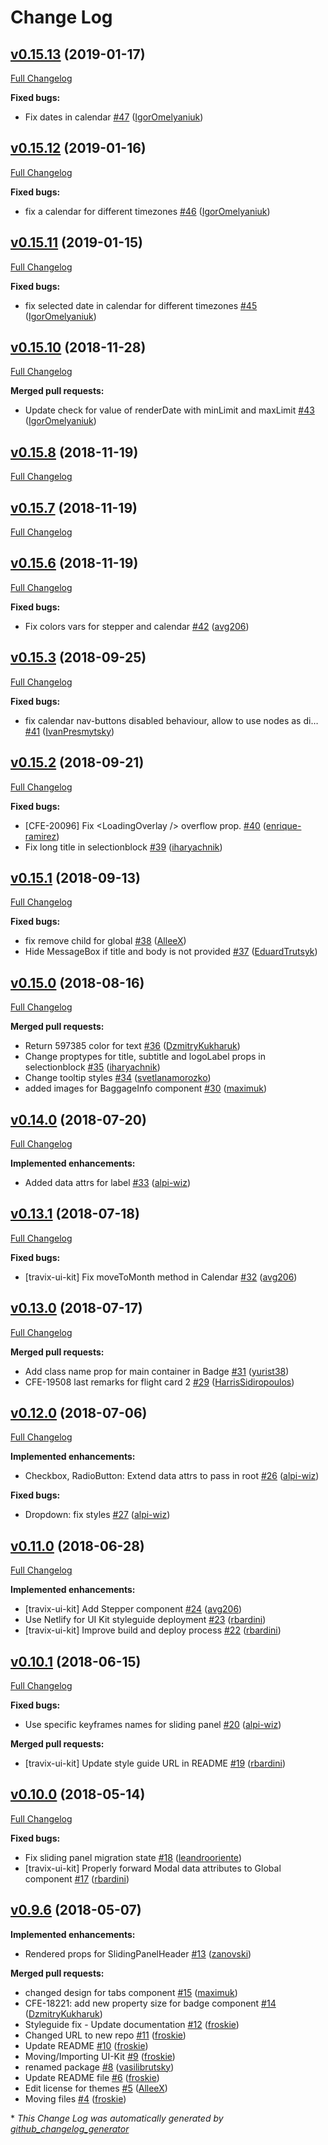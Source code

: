 # Change Log

## [v0.15.13](https://github.com/Travix-International/ui/tree/v0.15.13) (2019-01-17)
[Full Changelog](https://github.com/Travix-International/ui/compare/v0.15.12...v0.15.13)

**Fixed bugs:**

- Fix dates in calendar [\#47](https://github.com/Travix-International/ui/pull/47) ([IgorOmelyaniuk](https://github.com/IgorOmelyaniuk))

## [v0.15.12](https://github.com/Travix-International/ui/tree/v0.15.12) (2019-01-16)
[Full Changelog](https://github.com/Travix-International/ui/compare/v0.15.11...v0.15.12)

**Fixed bugs:**

- fix a calendar for different timezones [\#46](https://github.com/Travix-International/ui/pull/46) ([IgorOmelyaniuk](https://github.com/IgorOmelyaniuk))

## [v0.15.11](https://github.com/Travix-International/ui/tree/v0.15.11) (2019-01-15)
[Full Changelog](https://github.com/Travix-International/ui/compare/v0.15.10...v0.15.11)

**Fixed bugs:**

- fix selected date in calendar for different timezones [\#45](https://github.com/Travix-International/ui/pull/45) ([IgorOmelyaniuk](https://github.com/IgorOmelyaniuk))

## [v0.15.10](https://github.com/Travix-International/ui/tree/v0.15.10) (2018-11-28)
[Full Changelog](https://github.com/Travix-International/ui/compare/v0.15.8...v0.15.10)

**Merged pull requests:**

- Update check for value of renderDate with minLimit and maxLimit [\#43](https://github.com/Travix-International/ui/pull/43) ([IgorOmelyaniuk](https://github.com/IgorOmelyaniuk))

## [v0.15.8](https://github.com/Travix-International/ui/tree/v0.15.8) (2018-11-19)
[Full Changelog](https://github.com/Travix-International/ui/compare/v0.15.7...v0.15.8)

## [v0.15.7](https://github.com/Travix-International/ui/tree/v0.15.7) (2018-11-19)
[Full Changelog](https://github.com/Travix-International/ui/compare/v0.15.6...v0.15.7)

## [v0.15.6](https://github.com/Travix-International/ui/tree/v0.15.6) (2018-11-19)
[Full Changelog](https://github.com/Travix-International/ui/compare/v0.15.3...v0.15.6)

**Fixed bugs:**

- Fix colors vars for stepper and calendar [\#42](https://github.com/Travix-International/ui/pull/42) ([avg206](https://github.com/avg206))

## [v0.15.3](https://github.com/Travix-International/ui/tree/v0.15.3) (2018-09-25)
[Full Changelog](https://github.com/Travix-International/ui/compare/v0.15.2...v0.15.3)

**Fixed bugs:**

- fix calendar nav-buttons disabled behaviour, allow to use nodes as di… [\#41](https://github.com/Travix-International/ui/pull/41) ([IvanPresmytsky](https://github.com/IvanPresmytsky))

## [v0.15.2](https://github.com/Travix-International/ui/tree/v0.15.2) (2018-09-21)
[Full Changelog](https://github.com/Travix-International/ui/compare/v0.15.1...v0.15.2)

**Fixed bugs:**

- \[CFE-20096\] Fix \<LoadingOverlay /\> overflow prop. [\#40](https://github.com/Travix-International/ui/pull/40) ([enrique-ramirez](https://github.com/enrique-ramirez))
- Fix long title in selectionblock [\#39](https://github.com/Travix-International/ui/pull/39) ([iharyachnik](https://github.com/iharyachnik))

## [v0.15.1](https://github.com/Travix-International/ui/tree/v0.15.1) (2018-09-13)
[Full Changelog](https://github.com/Travix-International/ui/compare/v0.15.0...v0.15.1)

**Fixed bugs:**

- fix remove child for global [\#38](https://github.com/Travix-International/ui/pull/38) ([AlleeX](https://github.com/AlleeX))
- Hide MessageBox if title and body is not provided [\#37](https://github.com/Travix-International/ui/pull/37) ([EduardTrutsyk](https://github.com/EduardTrutsyk))

## [v0.15.0](https://github.com/Travix-International/ui/tree/v0.15.0) (2018-08-16)
[Full Changelog](https://github.com/Travix-International/ui/compare/v0.14.0...v0.15.0)

**Merged pull requests:**

- Return 597385 color for text [\#36](https://github.com/Travix-International/ui/pull/36) ([DzmitryKukharuk](https://github.com/DzmitryKukharuk))
- Change proptypes for title, subtitle and logoLabel props in selectionblock [\#35](https://github.com/Travix-International/ui/pull/35) ([iharyachnik](https://github.com/iharyachnik))
- Change tooltip styles [\#34](https://github.com/Travix-International/ui/pull/34) ([svetlanamorozko](https://github.com/svetlanamorozko))
- added images for BaggageInfo component [\#30](https://github.com/Travix-International/ui/pull/30) ([maximuk](https://github.com/maximuk))

## [v0.14.0](https://github.com/Travix-International/ui/tree/v0.14.0) (2018-07-20)
[Full Changelog](https://github.com/Travix-International/ui/compare/v0.13.1...v0.14.0)

**Implemented enhancements:**

- Added data attrs for label [\#33](https://github.com/Travix-International/ui/pull/33) ([alpi-wiz](https://github.com/alpi-wiz))

## [v0.13.1](https://github.com/Travix-International/ui/tree/v0.13.1) (2018-07-18)
[Full Changelog](https://github.com/Travix-International/ui/compare/v0.13.0...v0.13.1)

**Fixed bugs:**

- \[travix-ui-kit\] Fix moveToMonth method in Calendar [\#32](https://github.com/Travix-International/ui/pull/32) ([avg206](https://github.com/avg206))

## [v0.13.0](https://github.com/Travix-International/ui/tree/v0.13.0) (2018-07-17)
[Full Changelog](https://github.com/Travix-International/ui/compare/v0.12.0...v0.13.0)

**Merged pull requests:**

- Add class name prop for main container in Badge [\#31](https://github.com/Travix-International/ui/pull/31) ([yurist38](https://github.com/yurist38))
- CFE-19508 last remarks for flight card 2 [\#29](https://github.com/Travix-International/ui/pull/29) ([HarrisSidiropoulos](https://github.com/HarrisSidiropoulos))

## [v0.12.0](https://github.com/Travix-International/ui/tree/v0.12.0) (2018-07-06)
[Full Changelog](https://github.com/Travix-International/ui/compare/v0.11.0...v0.12.0)

**Implemented enhancements:**

- Checkbox, RadioButton: Extend data attrs to pass in root [\#26](https://github.com/Travix-International/ui/pull/26) ([alpi-wiz](https://github.com/alpi-wiz))

**Fixed bugs:**

- Dropdown: fix styles [\#27](https://github.com/Travix-International/ui/pull/27) ([alpi-wiz](https://github.com/alpi-wiz))

## [v0.11.0](https://github.com/Travix-International/ui/tree/v0.11.0) (2018-06-28)
[Full Changelog](https://github.com/Travix-International/ui/compare/v0.10.1...v0.11.0)

**Implemented enhancements:**

- \[travix-ui-kit\] Add Stepper component [\#24](https://github.com/Travix-International/ui/pull/24) ([avg206](https://github.com/avg206))
- Use Netlify for UI Kit styleguide deployment [\#23](https://github.com/Travix-International/ui/pull/23) ([rbardini](https://github.com/rbardini))
- \[travix-ui-kit\] Improve build and deploy process [\#22](https://github.com/Travix-International/ui/pull/22) ([rbardini](https://github.com/rbardini))

## [v0.10.1](https://github.com/Travix-International/ui/tree/v0.10.1) (2018-06-15)
[Full Changelog](https://github.com/Travix-International/ui/compare/v0.10.0...v0.10.1)

**Fixed bugs:**

- Use specific keyframes names for sliding panel [\#20](https://github.com/Travix-International/ui/pull/20) ([alpi-wiz](https://github.com/alpi-wiz))

**Merged pull requests:**

- \[travix-ui-kit\] Update style guide URL in README [\#19](https://github.com/Travix-International/ui/pull/19) ([rbardini](https://github.com/rbardini))

## [v0.10.0](https://github.com/Travix-International/ui/tree/v0.10.0) (2018-05-14)
[Full Changelog](https://github.com/Travix-International/ui/compare/v0.9.6...v0.10.0)

**Fixed bugs:**

- Fix sliding panel migration state [\#18](https://github.com/Travix-International/ui/pull/18) ([leandrooriente](https://github.com/leandrooriente))
- \[travix-ui-kit\] Properly forward Modal data attributes to Global component [\#17](https://github.com/Travix-International/ui/pull/17) ([rbardini](https://github.com/rbardini))

## [v0.9.6](https://github.com/Travix-International/ui/tree/v0.9.6) (2018-05-07)
**Implemented enhancements:**

- Rendered props for SlidingPanelHeader [\#13](https://github.com/Travix-International/ui/pull/13) ([zanovski](https://github.com/zanovski))

**Merged pull requests:**

- changed design for tabs component [\#15](https://github.com/Travix-International/ui/pull/15) ([maximuk](https://github.com/maximuk))
- CFE-18221: add new property size for badge component [\#14](https://github.com/Travix-International/ui/pull/14) ([DzmitryKukharuk](https://github.com/DzmitryKukharuk))
- Styleguide fix - Update documentation [\#12](https://github.com/Travix-International/ui/pull/12) ([froskie](https://github.com/froskie))
- Changed URL to new repo [\#11](https://github.com/Travix-International/ui/pull/11) ([froskie](https://github.com/froskie))
- Update README [\#10](https://github.com/Travix-International/ui/pull/10) ([froskie](https://github.com/froskie))
- Moving/Importing UI-Kit [\#9](https://github.com/Travix-International/ui/pull/9) ([froskie](https://github.com/froskie))
- renamed package [\#8](https://github.com/Travix-International/ui/pull/8) ([vasilibrutsky](https://github.com/vasilibrutsky))
- Update README file [\#6](https://github.com/Travix-International/ui/pull/6) ([froskie](https://github.com/froskie))
- Edit license for themes [\#5](https://github.com/Travix-International/ui/pull/5) ([AlleeX](https://github.com/AlleeX))
- Moving files [\#4](https://github.com/Travix-International/ui/pull/4) ([froskie](https://github.com/froskie))



\* *This Change Log was automatically generated by [github_changelog_generator](https://github.com/skywinder/Github-Changelog-Generator)*